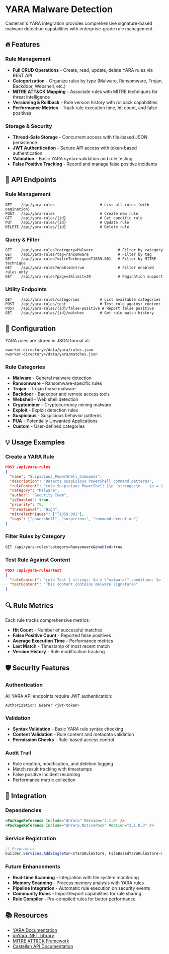 # YARA Malware Detection

Castellan's YARA integration provides comprehensive signature-based malware detection capabilities with enterprise-grade rule management.

## 🔥 Features

### Rule Management
- **Full CRUD Operations** - Create, read, update, delete YARA rules via REST API
- **Categorization** - Organize rules by type (Malware, Ransomware, Trojan, Backdoor, Webshell, etc.)
- **MITRE ATT&CK Mapping** - Associate rules with MITRE techniques for threat intelligence
- **Versioning & Rollback** - Rule version history with rollback capabilities
- **Performance Metrics** - Track rule execution time, hit count, and false positives

### Storage & Security
- **Thread-Safe Storage** - Concurrent access with file-based JSON persistence
- **JWT Authentication** - Secure API access with token-based authentication  
- **Validation** - Basic YARA syntax validation and rule testing
- **False Positive Tracking** - Record and manage false positive incidents

## 📡 API Endpoints

### Rule Management
```http
GET    /api/yara-rules                    # List all rules (with pagination)
POST   /api/yara-rules                    # Create new rule
GET    /api/yara-rules/{id}               # Get specific rule
PUT    /api/yara-rules/{id}               # Update rule
DELETE /api/yara-rules/{id}               # Delete rule
```

### Query & Filter
```http
GET    /api/yara-rules?category=Malware           # Filter by category
GET    /api/yara-rules?tag=ransomware             # Filter by tag
GET    /api/yara-rules?mitreTechnique=T1059.001   # Filter by MITRE technique
GET    /api/yara-rules?enabled=true               # Filter enabled rules only
GET    /api/yara-rules?page=2&limit=20            # Pagination support
```

### Utility Endpoints
```http
GET    /api/yara-rules/categories         # List available categories
POST   /api/yara-rules/test               # Test rule against content
POST   /api/yara-rules/{id}/false-positive # Report false positive
GET    /api/yara-rules/{id}/matches       # Get rule match history
```

## 🔧 Configuration

YARA rules are stored in JSON format at:
```
<worker-directory>/data/yara/rules.json
<worker-directory>/data/yara/matches.json
```

### Rule Categories
- **Malware** - General malware detection
- **Ransomware** - Ransomware-specific rules
- **Trojan** - Trojan horse malware
- **Backdoor** - Backdoor and remote access tools
- **Webshell** - Web shell detection
- **Cryptominer** - Cryptocurrency mining malware
- **Exploit** - Exploit detection rules
- **Suspicious** - Suspicious behavior patterns
- **PUA** - Potentially Unwanted Applications
- **Custom** - User-defined categories

## 💡 Usage Examples

### Create a YARA Rule
```json
POST /api/yara-rules
{
  "name": "Suspicious_PowerShell_Commands",
  "description": "Detects suspicious PowerShell command patterns",
  "ruleContent": "rule Suspicious_PowerShell {\n  strings:\n    $a = \"Invoke-Expression\" nocase\n    $b = \"DownloadString\" nocase\n  condition:\n    any of them\n}",
  "category": "Malware",
  "author": "Security Team",
  "isEnabled": true,
  "priority": 75,
  "threatLevel": "High",
  "mitreTechniques": ["T1059.001"],
  "tags": ["powershell", "suspicious", "command-execution"]
}
```

### Filter Rules by Category
```bash
GET /api/yara-rules?category=Ransomware&enabled=true
```

### Test Rule Against Content
```json
POST /api/yara-rules/test
{
  "ruleContent": "rule Test { strings: $a = \"malware\" condition: $a }",
  "testContent": "This content contains malware signatures"
}
```

## 🔍 Rule Metrics

Each rule tracks comprehensive metrics:
- **Hit Count** - Number of successful matches
- **False Positive Count** - Reported false positives
- **Average Execution Time** - Performance metrics
- **Last Match** - Timestamp of most recent match
- **Version History** - Rule modification tracking

## 🛡️ Security Features

### Authentication
All YARA API endpoints require JWT authentication:
```http
Authorization: Bearer <jwt-token>
```

### Validation
- **Syntax Validation** - Basic YARA rule syntax checking
- **Content Validation** - Rule content and metadata validation
- **Permission Checks** - Role-based access control

### Audit Trail
- Rule creation, modification, and deletion logging
- Match result tracking with timestamps
- False positive incident recording
- Performance metric collection

## 🚀 Integration

### Dependencies
```xml
<PackageReference Include="dnYara" Version="2.1.0" />
<PackageReference Include="dnYara.NativePack" Version="2.1.0.3" />
```

### Service Registration
```csharp
// Program.cs
builder.Services.AddSingleton<IYaraRuleStore, FileBasedYaraRuleStore>();
```

### Future Enhancements
- **Real-time Scanning** - Integration with file system monitoring
- **Memory Scanning** - Process memory analysis with YARA rules
- **Pipeline Integration** - Automatic rule execution on security events
- **Community Rules** - Import/export capabilities for rule sharing
- **Rule Compiler** - Pre-compiled rules for better performance

## 📚 Resources

- [YARA Documentation](https://yara.readthedocs.io/)
- [dnYara .NET Library](https://github.com/Microsoft/yara-dotnet)
- [MITRE ATT&CK Framework](https://attack.mitre.org/)
- [Castellan API Documentation](API.md)
